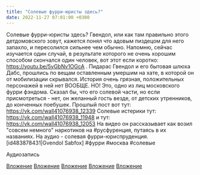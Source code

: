 ```yaml
---
title: "Солевые фурри-юристы здесь?"
date: 2022-11-27 07:01:00 +0300
---
```


Солевые фурри-юристы здесь?
Гвендол, или как там правильно этого детдомовского зовут, кажется понял что адовым пиздецом для него запахло, и пересолился сильнее чем обычно.
Напомню, сейчас изучается один случай, в результате которого не очень хорошим способом скончался один человек, вот этот если коротко: https://youtu.be/5yGbNv1OGcA . Пидарас Гвендол и его бытовая шлюха Дабс, прошлись по вещам оставленным умершим на хате, в которой он от мобилизации скрывался. История очень грязная, положительных персонажей в ней нет ВООБЩЕ.
НО!
Это, одно из лиц московского фурри фэндома. Сказал бы, что его солевой части, но если присмотреться - нет, он желанный гость везде, от детских утренников, до конченных поебушек.
Прошлый пост вот тут: https://vk.com/wall41076938_12339
Солевые истерики тут: https://vk.com/wall41076938_11948
и тут: https://vk.com/wall41076938_12053
На видео он рассказывает как возил "совсем немного" наркотиков на #русфуренция, путаясь в их названиях. На аудио - солевая фурри-юриспруденция.
[id483878431|Gvendol Sabfox]
#фурри #москва #солевые


Аудиозапись

[Вложение](https://vk.com/photo41076938_457249365)
[Вложение](https://vk.com/photo41076938_457249368)
[Вложение](https://vk.com/video41076938_456239572)
[Вложение](https://vk.com/photo41076938_457249366)
[Вложение](https://vk.com/photo41076938_457249369)
